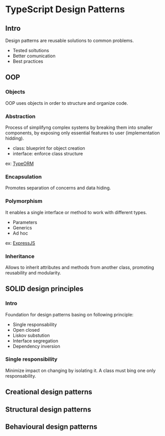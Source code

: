# TypeScript Design Patterns

## Intro

Design patterns are reusable solutions to common problems.

- Tested soltutions
- Better comunication
- Best practices

## OOP

### Objects

OOP uses objects in order to structure and organize code.

### Abstraction

Process of simplifyng complex systems by breaking them into smaller components, by exposing only essential features to user (implementation hidding).

- class: blueprint for object creation
- interface: enforce class structure

ex: [TypeORM](https://typeorm.io/) 

### Encapsulation

Promotes separation of concerns and data hiding.

### Polymorphism 

It enables a single interface or method to work with different types.

- Parameters
- Generics
- Ad hoc

ex: [ExpressJS](https://expressjs.com/)

### Inheritance

Allows to inherit attributes and methods from another class, promoting reusability and modularity.

## SOLID design principles

### Intro

Foundation for design patterns basing on following principle:

- Single responsability 
- Open closed
- Liskov substution
- Interface segregation
- Dependency inversion

### Single responsibility

Minimize impact on changing by isolating it.
A class must bing one only responsability.


## Creational design patterns



## Structural design patterns

## Behavioural design patterns